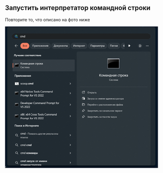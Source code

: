 ## Запустить интерпретатор командной строки

Повторите то, что описано на фото ниже

![img.png](images/img.png)